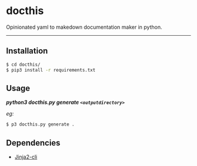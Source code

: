 # docthis
Opinionated yaml to makedown documentation maker in python.

---

## Installation

```bash
$ cd docthis/
$ pip3 install -r requirements.txt
```

## Usage

***python3 docthis.py generate `<outputdirectory>`***

*eg:*

```bash
$ p3 docthis.py generate .
```

## Dependencies

- [Jinja2-cli](https://pypi.org/project/jinja2-cli/)